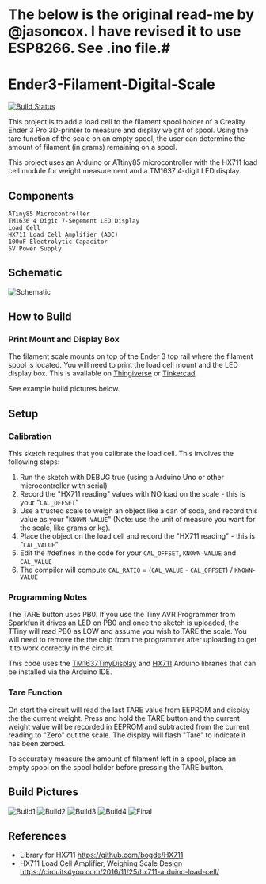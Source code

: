 # The below is the original read-me by @jasoncox. I have revised it to use ESP8266. See .ino file.#

# Ender3-Filament-Digital-Scale #
[![Build Status](https://travis-ci.org/jasonacox/Ender3-Filament-Digital-Scale.svg?branch=master)](https://travis-ci.org/jasonacox/Ender3-Filament-Digital-Scale)

This project is to add a load cell to the filament spool holder of a Creality Ender 3 Pro 3D-printer to measure and display weight of spool.  Using the tare function of the scale on an empty spool, the user can determine the amount of filament (in grams) remaining on a spool.

This project uses an Arduino or ATtiny85 microcontroller with the HX711 load cell module for weight measurement and a TM1637 4-digit LED display. 

## Components
    ATiny85 Microcontroller
    TM1636 4 Digit 7-Segement LED Display 
    Load Cell
    HX711 Load Cell Amplifier (ADC)
    100uF Electrolytic Capacitor
    5V Power Supply

## Schematic
![Schematic](schematic.png)

## How to Build

### Print Mount and Display Box
The filament scale mounts on top of the Ender 3 top rail where the filament spool is located.  You will need to print the load cell mount and the LED display box. This is available on [Thingiverse](https://www.thingiverse.com/thing:4545434) or [Tinkercad](https://www.tinkercad.com/things/9OpwKBmKX0j-ender3-loadcell-filament-scale-mount).

See example build pictures below.

## Setup

### Calibration
This sketch requires that you calibrate the load cell.  This involves the following steps:
1. Run the sketch with DEBUG true (using a Arduino Uno or other microcontroller with serial)
2. Record the "HX711 reading" values with NO load on the scale - this is your "`CAL_OFFSET`"
3. Use a trusted scale to weigh an object like a can of soda, and record this value as your "`KNOWN-VALUE`" (Note: use the unit of measure you want for the scale, like grams or kg).
4. Place the object on the load cell and record the "HX711 reading" - this is "`CAL_VALUE`"
6. Edit the #defines in the code for your `CAL_OFFSET`, `KNOWN-VALUE` and `CAL_VALUE`
7. The compiler will compute `CAL_RATIO` = (`CAL_VALUE` - `CAL_OFFSET`) / `KNOWN-VALUE`

### Programming Notes
The TARE button uses PB0. If you use the Tiny AVR Programmer from Sparkfun
it drives an LED on PB0 and once the sketch is uploaded, the TTiny will read PB0 as LOW and assume you wish to TARE the scale. You will need to remove the the chip from the programmer after uploading to get it to work correctly in the circuit.

This code uses the [TM1637TinyDisplay](https://github.com/jasonacox/TM1637TinyDisplay) and [HX711](https://github.com/bogde/HX711) Arduino libraries that can be installed via the Arduino IDE. 

### Tare Function
On start the circuit will read the last TARE value from EEPROM and display the the current weight. Press and hold the TARE button and the current weight value will be recorded in EEPROM and subtracted from the current reading to "Zero" out the scale. The display will flash "Tare" to indicate it has been zeroed.

To accurately measure the amount of filament left in a spool, place an empty spool on the spool holder before pressing the TARE button.

## Build Pictures

![Build1](https://www.jasonacox.com/wordpress/wp-content/uploads/2020/06/Screen-Shot-2020-06-24-at-7.37.11-PM.png)
![Build2](https://www.jasonacox.com/wordpress/wp-content/uploads/2020/06/Screen-Shot-2020-06-24-at-7.35.40-PM.png)
![Build3](https://www.jasonacox.com/wordpress/wp-content/uploads/2020/06/Screen-Shot-2020-06-24-at-7.36.16-PM.png)
![Build4](https://www.jasonacox.com/wordpress/wp-content/uploads/2020/06/Screen-Shot-2020-06-24-at-7.36.31-PM.png)
![Final](https://www.jasonacox.com/wordpress/wp-content/uploads/2020/06/Screen-Shot-2020-06-24-at-7.41.25-PM.png)

## References
* Library for HX711 https://github.com/bogde/HX711
* HX711 Load Cell Amplifier, Weighing Scale Design https://circuits4you.com/2016/11/25/hx711-arduino-load-cell/
